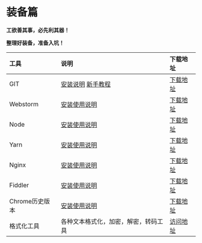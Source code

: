 # 装备篇

**工欲善其事，必先利其器！**

**整理好装备，准备入坑！**

| 工具      | 说明                                                          | 下载地址                                                                |
|:---------|:-------------------------------------------------------------|:-----------------------------------------------------------------------|
| GIT      | [安装说明](1-GIT安装配置说明.md)  [新手教程](2-GIT初级使用说明.md) | [下载地址](https://git-scm.com/)                                        |
| Webstorm | [安装使用说明](3-IDE-Webstorm安装使用说明.md)                   | [下载地址](https://www.jetbrains.com/webstorm/)                         |
| Node     | [安装使用说明](4-node.js和npm安装使用说明.md)                    | [下载地址](https://nodejs.org)                                          |
| Yarn     | [安装使用说明](5-yarn安装使用说明.md)                           | [下载地址](https://yarnpkg.com/zh-Hans/)                                |
| Nginx    | [安装使用说明](6-nginx安装使用说明.md)                          | [下载地址](http://nginx.org/en/download.html)                           |
| Fiddler  | [安装使用说明](7-Fiddler安装和使用说明.md)                       | [下载地址](https://www.telerik.com/fiddler)                             |
| Chrome历史版本   | [安装使用说明](8-Chrome历史便携版下载.md)                        | [下载地址](https://www.portablesoft.org/google-chrome-legacy-versions/) |
| 格式化工具 | 各种文本格式化，加密，解密，转码工具 | [访问地址](http://www.box3.cn/index.html)|
